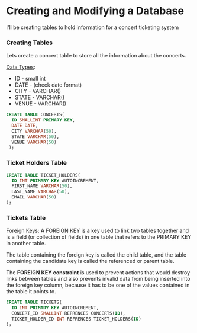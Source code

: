 # Creating and Modifying a Database
I'll be creating tables to hold information for a concert ticketing system

### Creating Tables
Lets create a concert table to store all the information about the concerts.

[Data Types](https://www.techonthenet.com/sql_server/datatypes.php):
* ID - small int
* DATE - (check date format)
* CITY - VARCHAR()
* STATE - VARCHAR()
* VENUE - VARCHAR()

```sql
CREATE TABLE CONCERTS(
  ID SMALLINT PRIMARY KEY,
  DATE DATE,
  CITY VARCHAR(50),
  STATE VARCHAR(50),
  VENUE VARCHAR(50)
 );
```

### Ticket Holders Table

```sql
CREATE TABLE TICKET_HOLDERS(
  ID INT PRIMARY KEY AUTOINCREMENT,
  FIRST_NAME VARCHAR(50),
  LAST_NAME VARCHAR(50),
  EMAIL VARCHAR(50)
);
```

### Tickets Table
Foreign Keys: A FOREIGN KEY is a key used to link two tables together and is a field (or collection of fields) in one table that refers to the PRIMARY KEY in another table.

The table containing the foreign key is called the child table, and the table containing the candidate key is called the referenced or parent table.

The **FOREIGN KEY constraint** is used to prevent actions that would destroy links between tables and also prevents invalid data from being inserted into the foreign key column, because it has to be one of the values contained in the table it points to.

```sql
CREATE TABLE TICKETS(
  ID INT PRIMARY KEY AUTOINCREMENT,
  CONCERT_ID SMALLINT REFRENCES CONCERTS(ID),
  TICKET_HOLDER_ID INT REFRENCES TICKET_HOLDERS(ID)
);
```
